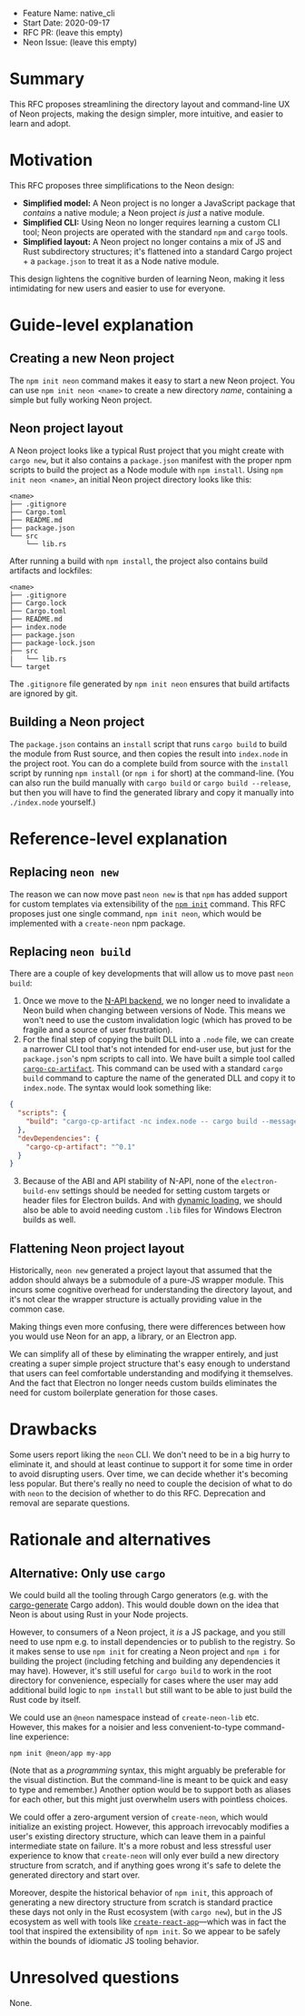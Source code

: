 - Feature Name: native_cli
- Start Date: 2020-09-17
- RFC PR: (leave this empty)
- Neon Issue: (leave this empty)

# Summary
[summary]: #summary

This RFC proposes streamlining the directory layout and command-line UX of Neon projects, making the design simpler, more intuitive, and easier to learn and adopt.

# Motivation
[motivation]: #motivation

This RFC proposes three simplifications to the Neon design:

- **Simplified model:** A Neon project is no longer a JavaScript package that _contains_ a native module; a Neon project _is just_ a native module.
- **Simplified CLI:** Using Neon no longer requires learning a custom CLI tool; Neon projects are operated with the standard `npm` and `cargo` tools.
- **Simplified layout:** A Neon project no longer contains a mix of JS and Rust subdirectory structures; it's flattened into a standard Cargo project + a `package.json` to treat it as a Node native module.

This design lightens the cognitive burden of learning Neon, making it less intimidating for new users and easier to use for everyone.

# Guide-level explanation
[guide-level-explanation]: #guide-level-explanation

## Creating a new Neon project

The `npm init neon` command makes it easy to start a new Neon project. You can use `npm init neon <name>` to create a new directory _name_, containing a simple but fully working Neon project.

## Neon project layout

A Neon project looks like a typical Rust project that you might create with `cargo new`, but it also contains a `package.json` manifest with the proper npm scripts to build the project as a Node module with `npm install`. Using `npm init neon <name>`, an initial Neon project directory looks like this:

```
<name>
├── .gitignore
├── Cargo.toml
├── README.md
├── package.json
└── src
    └── lib.rs
```

After running a build with `npm install`, the project also contains build artifacts and lockfiles:

```
<name>
├── .gitignore
├── Cargo.lock
├── Cargo.toml
├── README.md
├── index.node
├── package.json
├── package-lock.json
├── src
|   └── lib.rs
└── target
```

The `.gitignore` file generated by `npm init neon` ensures that build artifacts are ignored by git.

## Building a Neon project

The `package.json` contains an `install` script that runs `cargo build` to build the module from Rust source, and then copies the result into `index.node` in the project root. You can do a complete build from source with the `install` script by running `npm install` (or `npm i` for short) at the command-line. (You can also run the build manually with `cargo build` or `cargo build --release`, but then you will have to find the generated library and copy it manually into `./index.node` yourself.)

# Reference-level explanation
[reference-level-explanation]: #reference-level-explanation

## Replacing `neon new`

The reason we can now move past `neon new` is that `npm` has added support for custom templates via extensibility of the [`npm init`](https://docs.npmjs.com/cli/init) command. This RFC proposes just one single command, `npm init neon`, which would be implemented with a `create-neon` npm package.

## Replacing `neon build`

There are a couple of key developments that will allow us to move past `neon build`:

1. Once we move to the [N-API backend](https://github.com/neon-bindings/neon/issues/444), we no longer need to invalidate a Neon build when changing between versions of Node. This means we won't need to use the custom invalidation logic (which has proved to be fragile and a source of user frustration).
2. For the final step of copying the built DLL into a `.node` file, we can create a narrower CLI tool that's not intended for end-user use, but just for the `package.json`'s npm scripts to call into. We have built a simple tool called [`cargo-cp-artifact`](https://github.com/neon-bindings/cargo-cp-artifact/). This command can be used with a standard `cargo build` command to capture the name of the generated DLL and copy it to `index.node`. The syntax would look something like:
```json
{
  "scripts": {
    "build": "cargo-cp-artifact -nc index.node -- cargo build --message-format=json-render-diagnostics"
  },
  "devDependencies": {
    "cargo-cp-artifact": "^0.1"
  }
}
```
3. Because of the ABI and API stability of N-API, none of the `electron-build-env` settings should be needed for setting custom targets or header files for Electron builds. And with [dynamic loading](https://github.com/neon-bindings/neon/pull/646), we should also be able to avoid needing custom `.lib` files for Windows Electron builds as well.

## Flattening Neon project layout

Historically, `neon new` generated a project layout that assumed that the addon should always be a submodule of a pure-JS wrapper module. This incurs some cognitive overhead for understanding the directory layout, and it's not clear the wrapper structure is actually providing value in the common case.

Making things even more confusing, there were differences between how you would use Neon for an app, a library, or an Electron app.

We can simplify all of these by eliminating the wrapper entirely, and just creating a super simple project structure that's easy enough to understand that users can feel comfortable understanding and modifying it themselves. And the fact that Electron no longer needs custom builds eliminates the need for custom boilerplate generation for those cases.

# Drawbacks
[drawbacks]: #drawbacks

Some users report liking the `neon` CLI. We don't need to be in a big hurry to eliminate it, and should at least continue to support it for some time in order to avoid disrupting users. Over time, we can decide whether it's becoming less popular. But there's really no need to couple the decision of what to do with `neon` to the decision of whether to do this RFC. Deprecation and removal are separate questions.

# Rationale and alternatives
[alternatives]: #alternatives

## Alternative: Only use `cargo`

We could build all the tooling through Cargo generators (e.g. with the [cargo-generate](https://github.com/ashleygwilliams/cargo-generate) Cargo addon). This would double down on the idea that Neon is about using Rust in your Node projects.

However, to consumers of a Neon project, it _is_ a JS package, and you still need to use npm e.g. to install dependencies or to publish to the registry. So it makes sense to use `npm init` for creating a Neon project and `npm i` for building the project (including fetching and building any dependencies it may have). However, it's still useful for `cargo build` to work in the root directory for convenience, especially for cases where the user may add additional build logic to `npm install` but still want to be able to just build the Rust code by itself.

We could use an `@neon` namespace instead of `create-neon-lib` etc. However, this makes for a noisier and less convenient-to-type command-line experience:
```
npm init @neon/app my-app
```
(Note that as a _programming_ syntax, this might arguably be preferable for the visual distinction. But the command-line is meant to be quick and easy to type and remember.) Another option would be to support both as aliases for each other, but this might just overwhelm users with pointless choices.

We could offer a zero-argument version of `create-neon`, which would initialize an existing project. However, this approach irrevocably modifies a user's existing directory structure, which can leave them in a painful intermediate state on failure. It's a more robust and less stressful user experience to know that `create-neon` will only ever build a new directory structure from scratch, and if anything goes wrong it's safe to delete the generated directory and start over.

Moreover, despite the historical behavior of `npm init`, this approach of generating a new directory structure from scratch is standard practice these days not only in the Rust ecosystem (with `cargo new`), but in the JS ecosystem as well with tools like [`create-react-app`](https://create-react-app.dev)—which was in fact the tool that inspired the extensibility of `npm init`. So we appear to be safely within the bounds of idiomatic JS tooling behavior.

# Unresolved questions
[unresolved]: #unresolved-questions

None.
